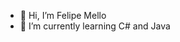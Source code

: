 - 👋 Hi, I’m Felipe Mello
- 🌱 I’m currently learning C# and Java

<!---
iyeskett/iyeskett is a ✨ special ✨ repository because its `README.md` (this file) appears on your GitHub profile.
You can click the Preview link to take a look at your changes.
--->
